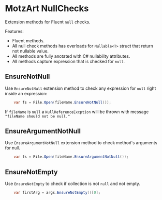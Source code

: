 ﻿MotzArt NullChecks
===

Extension methods for Fluent `null` checks.

Features:
* Fluent methods.
* All null check methods has overloads for `Nullable<T>` struct that return not nullable value.
* All methods are fully anotated with C# nullability attributes.
* All methods capture expression that is checked for `null`.

## EnsureNotNull

Use `EnsureNotNull` extension method to check any expression for `null` right inside an expression:

``` C#
	var fs = File.Open(fileName.EnsureNotNull());
```

If `fileName` is `null` a `NullReferenceExcption` will be thrown with message `"fileName should not be null."`

## EnsureArgumentNotNull

Use `EnsureArgumentNotNull` extension method to check method's arguments for null.

``` C#
	var fs = File.Open(fileName.EnsureArgumentNotNull());
```

## EnsureNotEmpty

Use `EnsureNotEmpty` to check if collection is not `null` and not empty.

``` C#
	var firstArg = args.EnsureNotEmpty()[0];
```
